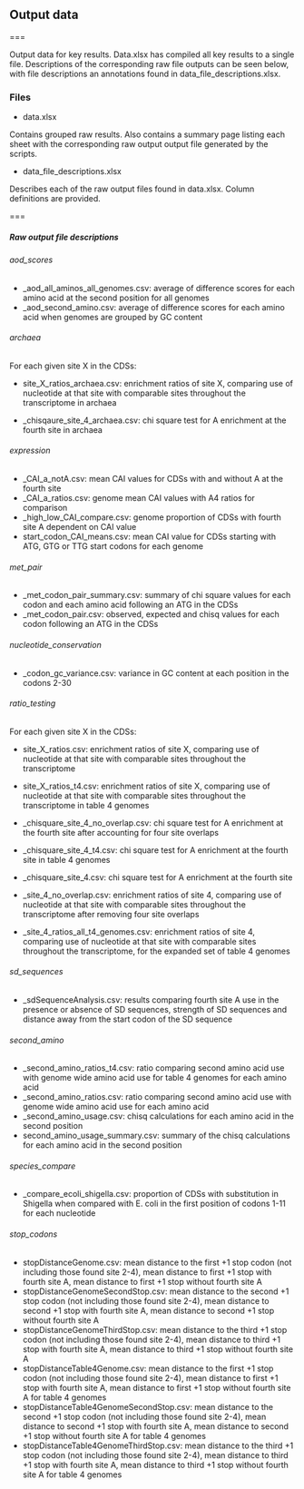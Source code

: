 ## Output data
===

Output data for key results. Data.xlsx has compiled all key results to a single file. Descriptions of the corresponding raw file outputs can be seen below, with file descriptions an annotations found in data_file_descriptions.xlsx.

### Files
* data.xlsx

Contains grouped raw results. Also contains a summary page listing each sheet with the corresponding raw output output file generated by the scripts.

* data_file_descriptions.xlsx

Describes each of the raw output files found in data.xlsx. Column definitions are provided.

===
##### Raw output file descriptions

###### aod_scores
* _aod_all_aminos_all_genomes.csv: average of difference scores for each amino acid at the second position for all genomes
* _aod_second_amino.csv: average of difference scores for each amino acid when genomes are grouped by GC content

###### archaea
For each given site X in the CDSs:

* site_X_ratios_archaea.csv: enrichment ratios of site X, comparing use of nucleotide at that site with comparable sites throughout the transcriptome in archaea

* _chisqaure_site_4_archaea.csv: chi square test for A enrichment at the fourth site in archaea

###### expression
* _CAI_a_notA.csv: mean CAI values for CDSs with and without A at the fourth site
* _CAI_a_ratios.csv: genome mean CAI values with A4 ratios for comparison
* _high_low_CAI_compare.csv: genome proportion of CDSs with fourth site A dependent on CAI value
* start_codon_CAI_means.csv: mean CAI value for CDSs starting with ATG, GTG or TTG start codons for each genome

###### met_pair
* _met_codon_pair_summary.csv: summary of chi square values for each codon and each amino acid following an ATG in the CDSs
* _met_codon_pair.csv: observed, expected and chisq values for each codon following an ATG in the CDSs

###### nucleotide_conservation
* _codon_gc_variance.csv: variance in GC content at each position in the codons 2-30

###### ratio_testing
For each given site X in the CDSs:

* site_X_ratios.csv: enrichment ratios of site X, comparing use of nucleotide at that site with comparable sites throughout the transcriptome
* site_X_ratios_t4.csv: enrichment ratios of site X, comparing use of nucleotide at that site with comparable sites throughout the transcriptome in table 4 genomes

* _chisquare_site_4_no_overlap.csv: chi square test for A enrichment at the fourth site after accounting for four site overlaps
* _chisquare_site_4_t4.csv: chi square test for A enrichment at the fourth site in table 4 genomes
* _chisquare_site_4.csv: chi square test for A enrichment at the fourth site
* _site_4_no_overlap.csv: enrichment ratios of site 4, comparing use of nucleotide at that site with comparable sites throughout the transcriptome after removing four site overlaps
* _site_4_ratios_all_t4_genomes.csv: enrichment ratios of site 4, comparing use of nucleotide at that site with comparable sites throughout the transcriptome, for the expanded set of table 4 genomes


###### sd_sequences
* _sdSequenceAnalysis.csv: results comparing fourth site A use in the presence or absence of SD sequences, strength of SD sequences and distance away from the start codon of the SD sequence

###### second_amino
* _second_amino_ratios_t4.csv: ratio comparing second amino acid use with genome wide amino acid use for table 4 genomes for each amino acid
* _second_amino_ratios.csv: ratio comparing second amino acid use with genome wide amino acid use for each amino acid
* _second_amino_usage.csv: chisq calculations for each amino acid in the second position
* second_amino_usage_summary.csv: summary of the chisq calculations for each amino acid in the second position

###### species_compare
* _compare_ecoli_shigella.csv: proportion of CDSs with substitution in Shigella when compared with E. coli in the first position of codons 1-11 for each nucleotide

###### stop_codons
* stopDistanceGenome.csv: mean distance to the first +1 stop codon (not including those found site 2-4), mean distance to first +1 stop with fourth site A, mean distance to first +1 stop without fourth site A
* stopDistanceGenomeSecondStop.csv: mean distance to the second +1 stop codon (not including those found site 2-4), mean distance to second +1 stop with fourth site A, mean distance to second +1 stop without fourth site A
* stopDistanceGenomeThirdStop.csv: mean distance to the third +1 stop codon (not including those found site 2-4), mean distance to third +1 stop with fourth site A, mean distance to third +1 stop without fourth site A
* stopDistanceTable4Genome.csv: mean distance to the first +1 stop codon (not including those found site 2-4), mean distance to first +1 stop with fourth site A, mean distance to first +1 stop without fourth site A for table 4 genomes
* stopDistanceTable4GenomeSecondStop.csv: mean distance to the second +1 stop codon (not including those found site 2-4), mean distance to second +1 stop with fourth site A, mean distance to second +1 stop without fourth site A for table 4 genomes
* stopDistanceTable4GenomeThirdStop.csv: mean distance to the third +1 stop codon (not including those found site 2-4), mean distance to third +1 stop with fourth site A, mean distance to third +1 stop without fourth site A for table 4 genomes
